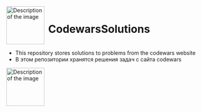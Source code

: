 <div style="display: flex; align-items: center;">
  <img src="https://github.com/user-attachments/assets/b19cb624-ffaa-4405-8f0b-c2a7af78f596" alt="Description of the image" width="100" height="100" style="margin-right: 10px;">
  <h1>CodewarsSolutions</h1>
</div>

- This repository stores solutions to problems from the codewars website
- В этом репозитории хранятся решения задач с сайта codewars

<img src="https://github.com/user-attachments/assets/fff37443-1f83-47be-a97c-191f8dde3b23" alt="Description of the image" width="100" height="100">
